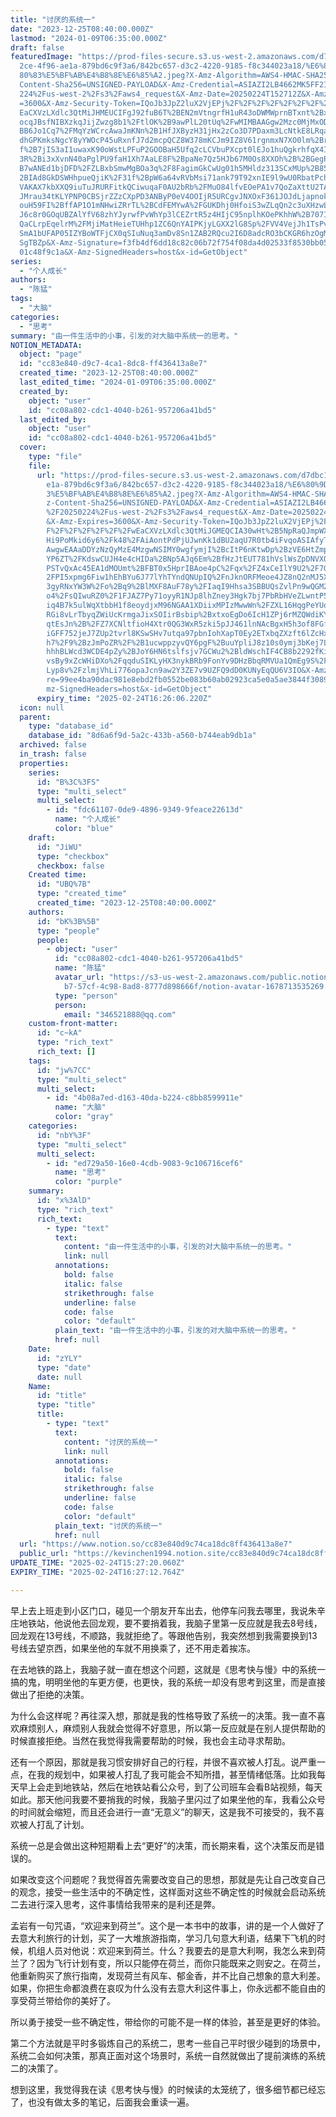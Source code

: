 ```yaml
---
title: "讨厌的系统一"
date: "2023-12-25T08:40:00.000Z"
lastmod: "2024-01-09T06:35:00.000Z"
draft: false
featuredImage: "https://prod-files-secure.s3.us-west-2.amazonaws.com/d7dbc101-8\
  2ce-4f96-ae1a-879bd6c9f3a6/842bc657-d3c2-4220-9185-f8c344023a18/%E6%80%9D%E8%\
  80%83%E5%BF%AB%E4%B8%8E%E6%85%A2.jpeg?X-Amz-Algorithm=AWS4-HMAC-SHA256&X-Amz-\
  Content-Sha256=UNSIGNED-PAYLOAD&X-Amz-Credential=ASIAZI2LB4662MK5FF2I%2F20250\
  224%2Fus-west-2%2Fs3%2Faws4_request&X-Amz-Date=20250224T152712Z&X-Amz-Expires\
  =3600&X-Amz-Security-Token=IQoJb3JpZ2luX2VjEPj%2F%2F%2F%2F%2F%2F%2F%2F%2F%2Fw\
  EaCXVzLXdlc3QtMiJHMEUCIFgJ92fuB6T%2BEN2mVtngrfH1uR43oDWMWprnBTxnt%2BxJAiEAgbJ\
  ocqJBsfNIBXzkqJijZwzg8b1%2FtlOK%2B9awPlL20tUq%2FwMIMBAAGgw2Mzc0MjMxODM4MDUiDA\
  BB6Jo1Cq7%2FMqYzWCrcAwaJmKNn%2B1HfJXByzH31jHx2zCo3D7PDaxm3LcNtkE8LRqaJUQgOGXh\
  dhGPKmksNgcY8yYWOcP45uRxnfJ7d2mcpQCZ8W378mKCJm9IZ8V61rgnmxN7XO0lm%2BrmkleFwdw\
  f%2B7jIS3aI1uwaxK90oWstLPFuP2GOOBaH5Ufq2cLCVbuPXcpt0lEJo1huQgkrhfqX4IpSgAnXTx\
  3R%2Bi3xXvnN40aPglPU9faH1Xh7AaLE8F%2BpaNe7Qz5HJb67M0Os8XXOh%2B%2BGegPeU11iO%2\
  B7wANEd1bjDFD%2FZLBxbSmwMgBOa3q%2F8FagimGkCwUg01h5MHldz313SCxMUp%2B85uDMALrI%\
  2BIAd8GkDSWHhpueQjiK%2F31f%2BpW6a64vRVbMsi71ank79T92xnIE9l9wU0RbatPchS61GDDhA\
  VAKAX7kbXXQ9iuTuJRURFitkQCiwuqaF0AU2bRb%2FMuO84lfvEOePA1v7QoZaXttU2TAkmseAFL0\
  JMrau34tKLYPNP0CBSjrZZzCXpPD3ANByP0eV4OOIjR5URCgvJNXOxF361JOJdLjapnokMhLv3Nny\
  ouH59FI%2BffAP1O1mNHwiZRrTL%2BCdFEMYwA%2FGUKDhj0HfoiS3wZLqQn2c3uXHzwLj91hJJoM\
  J6c8r0GOqUBZAlYfV68zhYJyrwfPvWhYp3lCEZrtR5z4HIjC95nplhKOePKhhW%2B707IvVONXmSh\
  QaCLrpEqelrM%2FMjiMatHeieTUHhp1ZC6QnYAIPKjyLGXX2lG8Sp%2FVV4VejJh1TsPvF1ZQ5pWC\
  SmA1bUFAP05IZYBoWTFjCX0qSIuNuq3amDv8Sn1ZAB2RQcu2I6D8adcRO3bCKGR6hzOgMba1JNvtn\
  SgTBZp&X-Amz-Signature=f3fb4df6dd18c82c06b72f754f08da4d02533f8530bb0587236682\
  01c48f9c1a&X-Amz-SignedHeaders=host&x-id=GetObject"
series:
  - "个人成长"
authors:
  - "陈猛"
tags:
  - "大脑"
categories:
  - "思考"
summary: "由一件生活中的小事，引发的对大脑中系统一的思考。"
NOTION_METADATA:
  object: "page"
  id: "cc83e840-d9c7-4ca1-8dc8-ff436413a8e7"
  created_time: "2023-12-25T08:40:00.000Z"
  last_edited_time: "2024-01-09T06:35:00.000Z"
  created_by:
    object: "user"
    id: "cc08a802-cdc1-4040-b261-957206a41bd5"
  last_edited_by:
    object: "user"
    id: "cc08a802-cdc1-4040-b261-957206a41bd5"
  cover:
    type: "file"
    file:
      url: "https://prod-files-secure.s3.us-west-2.amazonaws.com/d7dbc101-82ce-4f96-a\
        e1a-879bd6c9f3a6/842bc657-d3c2-4220-9185-f8c344023a18/%E6%80%9D%E8%80%8\
        3%E5%BF%AB%E4%B8%8E%E6%85%A2.jpeg?X-Amz-Algorithm=AWS4-HMAC-SHA256&X-Am\
        z-Content-Sha256=UNSIGNED-PAYLOAD&X-Amz-Credential=ASIAZI2LB466WAOYGHWH\
        %2F20250224%2Fus-west-2%2Fs3%2Faws4_request&X-Amz-Date=20250224T152606Z\
        &X-Amz-Expires=3600&X-Amz-Security-Token=IQoJb3JpZ2luX2VjEPj%2F%2F%2F%2\
        F%2F%2F%2F%2F%2F%2FwEaCXVzLXdlc3QtMiJGMEQCIA30wHt%2B5NpRaQJmpWXjI4Bwhn6\
        Hi9PoMkid6y6%2Fk48%2FAiAontPdPjUJwnKk1dBU2aqU7R0tb4iFvqoASIAfyTc93ir%2F\
        AwgwEAAaDDYzNzQyMzE4MzgwNSIMY0wgfymjI%2BcItP6nKtwDp%2BzVE6HtZmpDJNeWXHu\
        YP6ZT%2FKdswCUJH4e4cHIDa%2BNp5AJq6Em%2BfHzJtEUT781hVslWsZpDNVX0CbDhrRNu\
        PSTvQxAc45EA1dMOUmt%2BFBT0x5HprIBAoe4pC%2Fqx%2FZ4xCeIlY9U2%2F7G8Z5rr17%\
        2FPI5xpmg6Fiw1hEhBYu6J77lYhTYndQNUpIQ%2FnJknORFMeoe4JZ8nQ2nMJ5X%2FlJ4ms\
        3gyRNxYW3W%2Fo%2Bq9%2BlMXF8AuF78y%2FIaqI9Hhsa3SBBUQsZvlPn9wQGM2B9FhAefr\
        o4%2FsQIwuRZ0%2F1FJAZ7Py71oyyR1NJp8lhZney3Hgk7bj7PbRbHVeZLwntP5e5ohpRGh\
        iq4B7k5ulWqXtbbH1f8eoydjxM96NGAA1XDiixMPIzMwwWn%2FZXL16HqgPeYUo3JmLlzAu\
        RGi8vLrTbyqZWiUcKrmgaJixSOIirBsbip%2BxtxoEgDo6IcH1ZPj6rMZQWdiKYcQT1Ik3Y\
        qtEsJn%2B%2FZ7XCNltfioH4Xtr0QG3WxR5zki5pJJ461lnNAcBgxH5h3of8FGfQ76z4LdB\
        iGFF752jeJ7ZUp2tvrl8KSwSHv7utqa97pbnIohXapT0Ey2ETxbqZXzft6lZcHxfaGUcSGM\
        h7%2F9%2BzJmPoZR%2F%2B1ucwppzyvQY6pgF%2BuuYpliJ8z10s0ymj3bKej7LftaolIao\
        hhhBLWcd3WCDE4pZy%2BJoY6HN6tslfsjv7GCWu2%2BldWschIF4CB8b2292fKizibwoiwJ\
        vsBy9xZcWHiDXo%2FqqduSIKLyHX3nykBRb9FonYv9DHzBbqRMVUa1QmEg9S%2F60KLtBOI\
        Lyp8v%2FzlmjVhLi776opaJcn9aw2Y3ZE7v9UZFQ9dD0KUNyEqQU6V3IO&X-Amz-Signatu\
        re=99ee4ba90dac981e8ebd2fb0552be083b60ab02923ca5e0a5ae3844f308913ab&X-A\
        mz-SignedHeaders=host&x-id=GetObject"
      expiry_time: "2025-02-24T16:26:06.220Z"
  icon: null
  parent:
    type: "database_id"
    database_id: "8d6a6f9d-5a2c-433b-a560-b744eab9db1a"
  archived: false
  in_trash: false
  properties:
    series:
      id: "B%3C%3FS"
      type: "multi_select"
      multi_select:
        - id: "fdc61107-0de9-4896-9349-9feace22613d"
          name: "个人成长"
          color: "blue"
    draft:
      id: "JiWU"
      type: "checkbox"
      checkbox: false
    Created time:
      id: "UBQ%7B"
      type: "created_time"
      created_time: "2023-12-25T08:40:00.000Z"
    authors:
      id: "bK%3B%5B"
      type: "people"
      people:
        - object: "user"
          id: "cc08a802-cdc1-4040-b261-957206a41bd5"
          name: "陈猛"
          avatar_url: "https://s3-us-west-2.amazonaws.com/public.notion-static.com/775523\
            b7-57cf-4c98-8ad8-8777d898666f/notion-avatar-1678713535269.png"
          type: "person"
          person:
            email: "346521888@qq.com"
    custom-front-matter:
      id: "c~kA"
      type: "rich_text"
      rich_text: []
    tags:
      id: "jw%7CC"
      type: "multi_select"
      multi_select:
        - id: "4b08a7ed-d163-40da-b224-c8bb8599911e"
          name: "大脑"
          color: "gray"
    categories:
      id: "nbY%3F"
      type: "multi_select"
      multi_select:
        - id: "ed729a50-16e0-4cdb-9083-9c106716cef6"
          name: "思考"
          color: "purple"
    summary:
      id: "x%3AlD"
      type: "rich_text"
      rich_text:
        - type: "text"
          text:
            content: "由一件生活中的小事，引发的对大脑中系统一的思考。"
            link: null
          annotations:
            bold: false
            italic: false
            strikethrough: false
            underline: false
            code: false
            color: "default"
          plain_text: "由一件生活中的小事，引发的对大脑中系统一的思考。"
          href: null
    Date:
      id: "zYLY"
      type: "date"
      date: null
    Name:
      id: "title"
      type: "title"
      title:
        - type: "text"
          text:
            content: "讨厌的系统一"
            link: null
          annotations:
            bold: false
            italic: false
            strikethrough: false
            underline: false
            code: false
            color: "default"
          plain_text: "讨厌的系统一"
          href: null
  url: "https://www.notion.so/cc83e840d9c74ca18dc8ff436413a8e7"
  public_url: "https://kevinchen1994.notion.site/cc83e840d9c74ca18dc8ff436413a8e7"
UPDATE_TIME: "2025-02-24T15:27:20.060Z"
EXPIRY_TIME: "2025-02-24T16:27:12.764Z"

---
```

<link rel="stylesheet" href="https://cdn.jsdelivr.net/npm/katex@0.16.2/dist/katex.min.css" integrity="sha384-bYdxxUwYipFNohQlHt0bjN/LCpueqWz13HufFEV1SUatKs1cm4L6fFgCi1jT643X" crossorigin="anonymous">


早上去上班走到小区门口，碰见一个朋友开车出去，他停车问我去哪里，我说朱辛庄地铁站，他说他去回龙观，要不要捎着我，我脑子里第一反应就是我去8号线，回龙观在13号线，不顺路，我就拒绝了。等跟他告别，我突然想到我需要换到13号线去望京西，如果坐他的车就不用换乘了，还不用走着挨冻。


在去地铁的路上，我脑子就一直在想这个问题，这就是《思考快与慢》中的系统一搞的鬼，明明坐他的车更方便，也更快，我的系统一却没有思考到这里，而是直接做出了拒绝的决策。


为什么会这样呢？再往深入想，那就是我的性格导致了系统一的决策。我一直不喜欢麻烦别人，麻烦别人我就会觉得不好意思，所以第一反应就是在别人提供帮助的时候直接拒绝。当然在我觉得我需要帮助的时候，我也会主动寻求帮助。


还有一个原因，那就是我习惯安排好自己的行程，并很不喜欢被人打乱。说严重一点，在我的规划中，如果被人打乱了我可能会不知所措，甚至情绪低落。比如我每天早上会走到地铁站，然后在地铁站看公众号，到了公司班车会看B站视频，每天如此。那天他问我要不要捎我的时候，我脑子里闪过了如果坐他的车，我看公众号的时间就会缩短，而且还会进行一直“无意义”的聊天，这是我不可接受的，我不喜欢被人打乱了计划。


系统一总是会做出这种短期看上去“更好”的决策，而长期来看，这个决策反而是错误的。


如果改变这个问题呢？我觉得首先需要改变自己的思想，那就是先让自己改变自己的观念，接受一些生活中的不确定性，这样面对这些不确定性的时候就会启动系统二去进行深入思考，这件事情给我带来的是利还是弊。


孟岩有一句咒语，“欢迎来到荷兰”。这个是一本书中的故事，讲的是一个人做好了去意大利旅行的计划，买了一大堆旅游指南，学习几句意大利语，结果下飞机的时候，机组人员对他说：欢迎来到荷兰。什么？我要去的是意大利啊，我怎么来到荷兰了？因为飞行计划有变，所以只能停在荷兰，而你只能既来之则安之。在荷兰，他重新购买了旅行指南，发现荷兰有风车、郁金香，并不比自己想象的意大利差。如果，你把生命都浪费在哀叹为什么没有去意大利这件事上，你永远都不能自由的享受荷兰带给你的美好了。


所以勇于接受一些不确定性，带给你的可能不是一样的体验，甚至是更好的体验。


第二个方法就是平时多锻炼自己的系统二，思考一些自己平时很少碰到的场景中，系统二会如何决策，那真正面对这个场景时，系统一自然就做出了提前演练的系统二的决策了。


想到这里，我觉得我在读《思考快与慢》的时候读的太笼统了，很多细节都已经忘了，也没有做太多的笔记，后面我会重读一遍。

